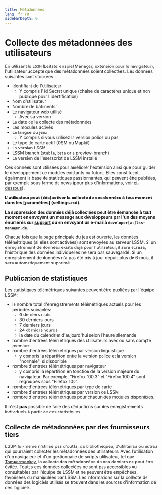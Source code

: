 ```yaml
---
title: Métadonnées
lang: fr_FR
sidebarDepth: 0
---
```


# Collecte des métadonnées des utilisateurs

En utilisant le `LSSM` (Leitstellenspiel Manager, extension pour le navigateur), l'utilisateur accepte que des métadonnées soient collectées. Les données suivantes sont stockées :

* Identifiant de l'utilisateur
    * Y compris l' id Secret unique (chaîne de caractères unique et non publique pour l'identification)
* Nom d'utilisateur
* Nombre de bâtiments`
* Le navigateur web utilisé
    * Avec sa version
* La date de la collecte des métadonnées
* Les modules activés
* La langue du jeux
    * Y compris si vous utilisez la version police ou pas
* Le type de carte actif (OSM ou Mapkit)
* La version LSSM
* LSSM branch (`stable`, `beta` or a preview-branch)
* La version de l'userscript de LSSM installé

Ces données sont utilisées pour améliorer l'extension ainsi que pour guider le développement de modules existants ou futurs.
Elles constituent également la base de statistiques passionnantes, qui peuvent être publiées, par exemple sous forme de news (pour plus d'informations, voir [ci-dessous](#publication-de-statistiques)).

**L'utilisateur peut (dés)activer la collecte de ces données à tout moment dans les [paramètres] (settings.md).**

**La suppression des données déjà collectées peut être demandée à tout moment en envoyant un message aux développeurs par l'un des moyens énumérés sur [support](support.md) ou en envoyant un e-mail à `developer[at]lss-manager.de`.**

Chaque fois que la page principale du jeu est ouverte, les données télémétriques (si elles sont activées) sont envoyées au serveur LSSM.
Si un enregistrement de données existe déjà pour l'utilisateur, il sera écrasé, l'historique des données individuelles ne sera pas sauvegardé.
Si un enregistrement de données n'a pas été mis à jour depuis plus de 6 mois, il sera automatiquement supprimé.

## Publication de statistiques

Les statistiques télémétriques suivantes peuvent être publiées par l'équipe LSSM:

* le nombre total d'enregistrements télémétriques actuels pour les périodes suivantes:
    * 6 derniers mois
    * 30 derniers jours
    * 7 derniers jours
    * 24 derniers heures
    * la date du calendrier d'aujourd'hui selon l'heure allemande
* nombre d'entrées télémétriques des utilisateurs avec ou sans compte premium
* nombre d'entrées télémétriques par version linguistique
    * y compris la répartition entre la version police et la version "normale", si disponible
* nombre d'entrées télémétriques par navigateur
    * y compris la répartition en fonction de la version majeure du navigateur. Par exemple, "Firefox 100.3" et "Firefox 100.4" sont regroupés sous "Firefox 100".
* nombre d'entrées télémétriques par type de carte
* nombre d'entrées télémétriques par version de LSSM
* nombre d'entrées télémétriques pour chacun des modules disponibles.

Il n'est **pas** possible de faire des déductions sur des enregistrements individuels à partir de ces statistiques.

## Collecte de métadonnées par des fournisseurs tiers

LSSM lui-même n'utilise pas d'outils, de bibliothèques, d'utilitaires ou autres qui pourraient collecter les métadonnées des utilisateurs.
Avec l'utilisation d'un navigateur et d'un gestionnaire de scripts utilisateur, tel que [Tampermonkey](https://tampermonkey.net), la collecte des métadonnées de ces derniers ne peut être évitée.
Toutes ces données collectées ne sont pas accessibles ou consultables par l'équipe de LSSM et ne peuvent être empêchées, favorisées ou manipulées par LSSM.
Les informations sur la collecte de données des logiciels utilisés se trouvent dans les sources d'information de ces logiciels.
